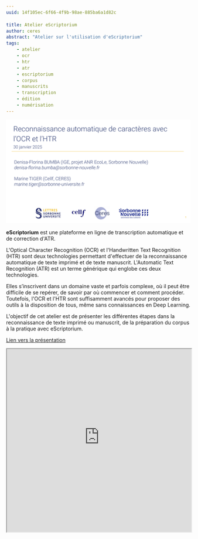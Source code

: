 ```yaml
---
uuid: 14f105ec-6f66-4f9b-98ae-885ba6a1d82c

title: Atelier eScriptorium
author: ceres
abstract: "Atelier sur l'utilisation d'eScriptorium"
tags:
    - atelier
    - ocr
    - htr
    - atr
    - escriptorium
    - corpus
    - manuscrits
    - transcription
    - édition
    - numérisation
---
```


![](atelier_escriptorium.png)

**eScriptorium** est une plateforme en ligne de transcription
automatique et de correction d'ATR.

L'Optical Character Recognition (OCR) et l'Handwritten Text Recognition (HTR) sont deux technologies permettant d'effectuer de la reconnaissance automatique de texte imprimé et de texte manuscrit. L'Automatic Text Recognition (ATR) est un terme générique qui englobe ces deux technologies.

Elles s’inscrivent dans un domaine vaste et parfois complexe, où il peut être difficile de se repérer, de savoir par où commencer et comment procéder. 
Toutefois, l'OCR et l'HTR sont suffisamment avancés pour proposer des outils à la disposition de tous, même sans connaissances en Deep Learning.

L'objectif de cet atelier est de présenter les différentes étapes dans la reconnaissance de texte imprimé ou manuscrit, de la préparation du corpus à la pratique avec eScriptorium.

[Lien vers la présentation](atelier_escriptorium.pdf)
<iframe src="https://ceres.sorbonne-universite.fr/22daca7c9ce30b59860f1120258dac3e/atelier_escriptorium.pdf" type="application/pdf" width="100%" height="500px">
    <p>Vous pouvez <a href="atelier_escriptorium.pdf">télécharger le PDF</a>.</p>
</iframe>
